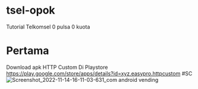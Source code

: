 # tsel-opok
Tutorial Telkomsel 0 pulsa 0 kuota

# Pertama
Download apk HTTP Custom Di Playstore
https://play.google.com/store/apps/details?id=xyz.easypro.httpcustom
#SC
![Screenshot_2022-11-14-16-11-03-631_com android vending](https://user-images.githubusercontent.com/42762412/201622206-925abadd-fe94-486f-8612-1db9ca5a100b.jpg)





